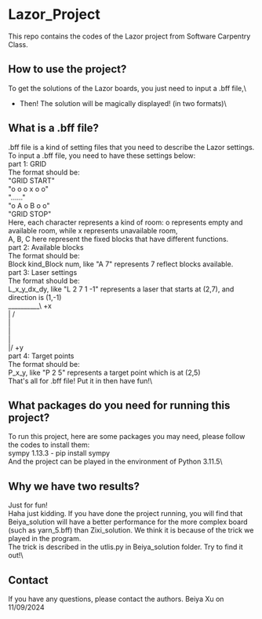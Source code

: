 # Lazor_Project
This repo contains the codes of the Lazor project from Software Carpentry Class.

## How to use the project?
To get the solutions of the Lazor boards, you just need to input a .bff file,\
- Then! The solution will be magically displayed! (in two formats)\

## What is a .bff file?
.bff file is a kind of setting files that you need to describe the Lazor settings.\
To input a .bff file, you need to have these settings below: \
part 1: GRID \
The format should be: \
"GRID START"\
"o o o x o o"\
"......" \
"o A o B o o"\
"GRID STOP"\
Here, each character represents a kind of room: o represents empty and available room, while x represents unavailable room, \
A, B, C here represent the fixed blocks that have different functions.\
part 2: Available blocks \
The format should be: \
Block kind_Block num, like "A 7" represents 7 reflect blocks available.\
part 3: Laser settings \
The format should be: \
L_x_y_dx_dy, like "L 2 7 1 -1" represents a laser that starts at (2,7), and direction is (1,-1)\
      __________\ +x \
      |         / \
      | \
      | \
      | \
     \|/ +y \
part 4: Target points \
The format should be: \
P_x_y, like "P 2 5" represents a target point which is at (2,5) \
That's all for .bff file! Put it in then have fun!\
## What packages do you need for running this project?
To run this project, here are some packages you may need, please follow the codes to install them: \
sympy 1.13.3 - pip install sympy \
And the project can be played in the environment of Python 3.11.5\
## Why we have two results?
Just for fun! \
Haha just kidding. If you have done the project running, you will find that Beiya_solution will have a better performance for the more complex board (such as yarn_5.bff) than Zixi_solution. We think it is because of the trick we played in the program. \
The trick is described in the utlis.py in Beiya_solution folder. Try to find it out!\

## Contact
If you have any questions, please contact the authors.
Beiya Xu on 11/09/2024
     

